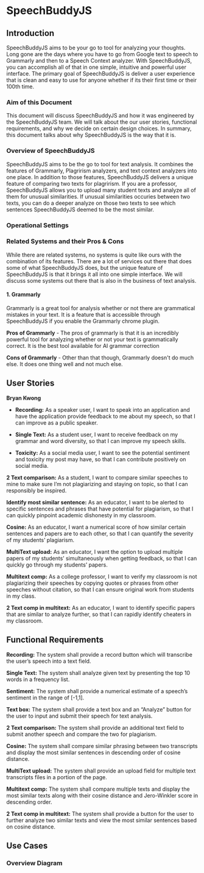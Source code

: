 # SpeechBuddyJS

## Introduction 

SpeechBuddyJS aims to be your go to tool for analyzing your thoughts. Long gone are the days where you have to go from Google text to speech to Grammarly and then to a Speech Context analyzer. With SpeechBuddyJS, you can accomplish all of that in one simple, intuitive and powerful user interface. The primary goal of SpeechBuddyJS is deliver a user experience that is clean and easy to use for anyone whether if its their first time or their 100th time. 

### Aim of this Document

This document will discuss SpeechBuddyJS and how it was engineered by the SpeechBuddyJS team. We will talk about the our user stories, functional requirements, and why we decide on certain design choices. In summary, this document talks about why SpeechBuddyJS is the way that it is. 

### Overview of SpeechBuddyJS

SpeechBuddyJS aims to be the go to tool for text analysis. It combines the features of Grammarly, Plagrirism analyzers, and text context analyzers into one place. In addition to those features, SpeechBuddyJS delivers a unique feature of comparing two texts for plagrirism. If you are a professor, SpeechBuddyJS allows you to upload many student texts and analyze all of them for unusual similarities. If unusual similarities occuries between two texts, you can do a deeper analyze on those two texts to see which sentences SpeechBuddyJS deemed to be the most similar. 

### Operational Settings 

### Related Systems and their Pros & Cons

While there are related systems, no systems is quite like ours with the combination of its features. There are a lot of services out there that does some of what SpeechBuddyJS does, but the unique feature of SpeechBuddyJS is that it brings it all into one simple interface. We will discuss some systems out there that is also in the business of text analysis. 

#### 1. Grammarly 
Grammarly is a great tool for analysis whether or not there are grammatical mistakes in your text. It is a feature that is accessible through SpeechBuddyJS if you enable the Grammarly chrome plugin. 

**Pros of Grammarly** - 
The pros of grammarly is that it is an incredibly powerful tool for analyzing whether or not your text is grammatically correct. It is the best tool available for AI grammar correction

**Cons of Grammarly** - 
Other than that though, Grammarly doesn't do much else. It does one thing well and not much else.


## User Stories
**Bryan Kwong**
  * **Recording:** 
As a speaker user, I want to speak into an application and have the application provide feedback to me about my speech, so that I can improve as a public speaker. 

  * **Single Text:**
As a student user, I want to receive feedback on my grammar and word diversity, so that I can improve my speech skills. 
	
  * **Toxicity:**
As a social media user, I want to see the potential sentiment and toxicity my post may have, so that I can contribute positively on social media.

**2 Text comparison:**
As a student, I want to compare similar speeches to mine to make sure I’m not plagiarizing and staying on topic, so that I can responsibly be inspired.

**Identify most similar sentence:**
As an educator, I want to be alerted to specific sentences and phrases that have potential for plagiarism, so that I can quickly pinpoint academic dishonesty in my classroom.

**Cosine:**
As an educator, I want a numerical score of how similar certain sentences and papers are to each other, so that I can quantify the severity of my students’ plagiarism.

**MultiText upload:**
As an educator, I want the option to upload multiple papers of my students’ simultaneously when getting feedback, so that I can quickly go through my students’ papers. 

**Multitext comp:**
As a college professor, I want to verify my classroom is not plagiarizing their speeches by copying quotes or phrases from other speeches without citation, so that I can ensure original work from students in my class. 

**2 Text comp in multitext:**
As an educator, I want to identify specific papers that are similar to analyze further, so that I can rapidly identify cheaters in my classroom.

## Functional Requirements 
**Recording:**
The system shall provide a record button which will transcribe the user’s speech into a text field.

**Single Text:**
The system shall analyze given text by presenting the top 10 words in a frequency list.

**Sentiment:**
The system shall provide a numerical estimate of a speech’s sentiment in the range of [-1,1].
	
**Text box:**
The system shall provide a text box and an “Analyze” button for the user to input and submit their speech for text analysis.

**2 Text comparison:**
The system shall provide an additional text field to submit another speech and compare the two for plagiarism. 

**Cosine:**
The system shall compare similar phrasing between two transcripts and display the most similar sentences in descending order of cosine distance. 

**MultiText upload:**
The system shall provide an upload field for multiple text transcripts files in a portion of the page. 

**Multitext comp:**
The system shall compare multiple texts and display the most similar texts along with their cosine distance and Jero-Winkler score in descending order. 

**2 Text comp in multitext:**
The system shall provide a button for the user to further analyze two similar texts and view the most similar sentences based on cosine distance. 

## Use Cases 
 
### Overview Diagram
